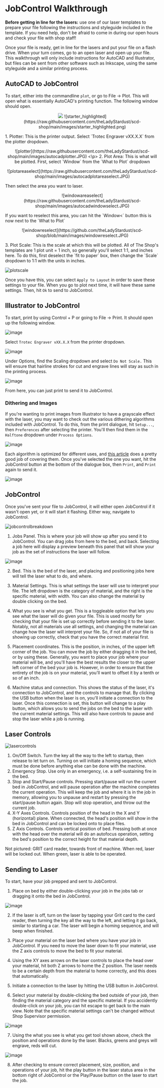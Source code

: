 # JobControl Walkthrough

**Before getting in line for the lasers:** use one of our laser templates to prepare your file following the instructions and styleguide included in the template. If you need help, don't be afraid to come in during our open hours and check your file with shop staff!

Once your file is ready, get in line for the lasers and put your file on a flash drive. When your turn comes, go to an open laser and open up your file. This walkthrough will only include instructions for AutoCAD and Illustrator, but files can be sent from other software such as Inkscape, using the same styleguide and a similar printing process. 

## AutoCAD to JobControl
To start, either into the commandline `plot`, or go to File -> Plot. This will open what is essentially AutoCAD's printing function. The following window should open.
<p align="center">
  <img src="https://raw.githubusercontent.com/theLadyStardust/scd-shop/main/images/autocadplotstart.JPG" alttext="Initial Plot Dialogue />
</p>
This may look like a lot, but we only need to worry about 3 main things, shown in the image below.
<p align="center">
  ![starter_highlighted](https://raw.githubusercontent.com/theLadyStardust/scd-shop/main/images/starter_highlighted.png)
</p>
1. Plotter: This is the printer output. Select `Trotec Engraver vXX.X.X` from the plotter dropdown. 
<p align="center">
  ![plotter](https://raw.githubusercontent.com/theLadyStardust/scd-shop/main/images/autocadplotter.JPG)
<\p>
2. Plot Area: This is what will be plotted. First, select `Window` from the `What to Plot` dropdown

<p align="center">
  ![plotareaselect](https://raw.githubusercontent.com/theLadyStardust/scd-shop/main/images/autocadplotareaselect.JPG)
 </p>
Then select the area you want to laser. 
<p align="center">
  ![windowareaselect](https://raw.githubusercontent.com/theLadyStardust/scd-shop/main/images/autocadwindowselect.JPG)
</p>
If you want to reselect this area, you can hit the `Window<` button this is now next to the `What to Plot` 

<p align="center">
  ![windowreselect](https://github.com/theLadyStardust/scd-shop/blob/main/images/windowreselect.JPG)
  </p>
3. Plot Scale: This is the scale at which this will be plotted. All of The Shop's templates are 1 plot unit = 1 inch, so generally you'll select 1:1, and inches here. To do this, first deselect the `fit to paper` box, then change the `Scale` dropdown to 1:1 with the units in inches.

![plotscale](https://raw.githubusercontent.com/theLadyStardust/scd-shop/main/images/plotscale.JPG)


Once you have this, you can select `Apply to Layout` in order to save these settings to your file. When you go to plot next time, it will have these same settings. Then, hit `Ok` to send to JobControl.

## Illustrator to JobControl
To start, print by using Control + P or going to File -> Print. It should open up the following window. 

![image](https://user-images.githubusercontent.com/63514508/211379006-8bd3fbd2-85d4-40d8-968b-7376a6dc4640.png)

Select `Trotec Engraver vXX.X.X` from the printer dropdown.

![image](https://user-images.githubusercontent.com/63514508/211379360-220ee3e7-54b8-4870-bf48-a1ffd1de8c8d.png)

Under Options, find the Scaling dropdown and select `Do Not Scale.` This will ensure that hairline strokes for cut and engrave lines will stay as such in the printing process. 

![image](https://user-images.githubusercontent.com/63514508/211379758-92075bff-691f-4799-9d34-eb6e739370af.png)

From here, you can just print to send it to JobControl.

### Dithering and Images

If you're wanting to print images from Illustrator to have a grayscale effect with the laser, you may want to check out the various dithering algorithms included with JobControl. To do this, from the print dialogue, hit `Setup...`, then `Preferences` after selecting the printer. You'll then find them in the `Halftone` dropdown under `Process Options`. 

![image](https://user-images.githubusercontent.com/63514508/211381203-76200651-5043-430f-9ced-33ead08f2762.png)

Each algorithm is optimized for different uses, and [this article](https://tannerhelland.com/2012/12/28/dithering-eleven-algorithms-source-code.html) does a pretty good job of covering them. Once you've selected the one you want, hit the JobControl button at the bottom of the dialogue box, then `Print`, and `Print` again to send it. 

![image](https://user-images.githubusercontent.com/63514508/211381073-d959d84c-9491-44cb-b2c3-ec596436f235.png)


## JobControl
Once you've sent your file to JobControl, it will either open JobControl if it wasn't open yet, or it will start it flashing. Either way, navigate to JobControl.

![jobcontrolbreakdown](https://user-images.githubusercontent.com/63514508/211382921-615a3231-91f6-4e24-beed-a2a12ec8199f.png)

1. Jobs Panel. This is where your job will show up after you send it to JobControl. You can drag jobs from here to the bed, and back. Selecting a job here will display a preview beneath this panel that will show your job as the set of instructions the laser will follow.

![image](https://user-images.githubusercontent.com/63514508/211383427-051e52ae-90a0-4eb2-8253-a3a74c4751c3.png)

2. Bed. This is the bed of the laser, and placing and positioning jobs here will tell the laser what to do, and where. 

3. Material Settings. This is what settings the laser will use to interpret your file. The left dropdown is the category of material, and the right is the specific material, with width. You can also change the material by double clicking on the bed. 

4. What you see is what you get. This is a toggleable option that lets you see what the laser will do given your file. This is used mostly for checking that your file is set up correctly before sending it to the laser. Notably, not all materials use all settings, and changing the material can change how the laser will interpret your file. So, if not all of your file is showing up correctly, check that you have the correct material first. 

5. Placement coordinates. This is the position, in inches, of the upper left corner of the job. You can move the job by either dragging it in the bed, or by using these. Generally, you want to place your job where your material will be, and you'll have the best results the closer to the upper left corner of the bed your job is. However, in order to ensure that the entirety of the job is on your material, you'll want to offset it by a tenth or so of an inch. 

6. Machine status and connection. This shows the status of the laser, it's connection to JobControl, and the controls to manage that. By clicking the USB button when the laser is on, you'll initiate a connection to the laser. Once this connection is set, this button will change to a play button, which allows you to send the jobs on the bed to the laser with the current material settings. This will also have controls to pause and stop the laser while a job is running. 

## Laser Controls

![lasercontrols](https://user-images.githubusercontent.com/63514508/211396845-d25b42a2-c2a1-4f4b-a182-e86c9e345639.png)

1. On/Off Switch. Turn the key all the way to the left to startup, then release to let turn on. Turning on will initiate a homing sequence, which must be done before anything else can be done with the machine. 
2. Emergency Stop. Use only in an emergency, i.e. a self-sustaining fire in the bed.
3. Stop and Start/Pause controls. Pressing start/pause will run the current bed in JobControl, and will pause operation after the machine completes the current operation. This will keep the job and where it is in the job in memory, allowing you to unpause and restart by pressing the start/pause button again. Stop will stop operation, and throw out the current job. 
4. X-Y Axes Controls. Controls position of the head in the X and Y (horizontal) plane. When connected, the head's position will show in the bed in JobControl and can be locked onto to place files. 
5. Z Axis Controls. Controls vertical position of bed. Pressing both at once with the head over the material will do an autofocus operation, setting the bed's position to the correct height for that material depth. 

Not pictured: GRIT card reader, towards front of machine. When red, laser will be locked out. When green, laser is able to be operated.

## Sending to Laser
To start, have your job prepped and sent to JobControl.

1. Place on bed by either double-clicking your job in the jobs tab or dragging it onto the bed in JobControl.

![image](https://user-images.githubusercontent.com/63514508/211392195-b04e4eb0-a2e6-49d9-9bd7-0f22abab3984.png)

2. If the laser is off, turn on the laser by tapping your Grit card to the card reader, then turning the key all the way to the left, and letting it go back, similar to starting a car. The laser will begin a homing sequence, and will beep when finished.

3. Place your material on the laser bed where you have your job in JobControl. If you need to move the laser down to fit your material, use the Z axis controls to move the bed to fit your material.

5. Using the XY axes arrows on the laser controls to place the head over your material, hit both Z arrows to home the Z position. The laser needs to be a certain depth from the material to home correctly, and this does that automatically. 

6. Initiate a connection to the laser by hitting the USB button in JobControl. 

6. Select your material by double-clicking the bed outside of your job, then finding the material category and the specific material. If you accidently double-click on your job,  you can hit escape to get back to the main view. Note that the specific material settings can't be changed without Shop Supervisor permission. 

![image](https://user-images.githubusercontent.com/63514508/211390466-bb73d001-0bf5-4587-9483-770902c8a730.png)

7. Using the what you see is what you get tool shown above, check the position and operations done by the laser. Blacks, greens and greys will engrave, reds will cut. 

![image](https://user-images.githubusercontent.com/63514508/211390869-3f604771-1df0-4980-b617-89ffc9438515.png)

8. After checking to ensure correct placement, size, position, and operations of your job, hit the play button in the laser status area in the bottom right of JobControl or the Play/Pause button on the laser to start the job. 
